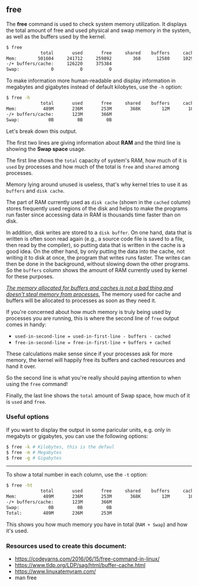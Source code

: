 ## free

The **free** command is used to check system memory utilization. It displays the total amount of free and used physical and swap memory in the system, as well as the buffers used by the kernel.

```bash
$ free
             total       used       free     shared    buffers     cached
Mem:        501604     241712     259892        368      12580     102912
-/+ buffers/cache:     126220     375384
Swap:            0          0          0
```

To make information more human-readable and display information in megabytes and gigabytes instead of default kilobytes, use the `-h` option:

```bash
$ free -h
             total       used       free     shared    buffers     cached
Mem:          489M       236M       253M       368K        12M       100M
-/+ buffers/cache:       123M       366M
Swap:           0B         0B         0B
```

Let's break down this output.

The first two lines are giving information about **RAM** and the third line is showing the **Swap space** usage.

The first line shows the `total` capacity of system's RAM, how much of it is `used` by processes and how much of the total is `free` and `shared` among processes.

Memory lying around unused is useless, that's why kernel tries to use it as `buffers` and `disk cache`.

The part of RAM currently used as `disk cache` (shown in the `cached` column) stores frequently used regions of the disk and helps to make the programs run faster since accessing data in RAM is thousands time faster than on disk.

In addition, disk writes are stored to a `disk buffer`. On one hand, data that is written is often soon read again (e.g., a source code file is saved to a file, then read by the compiler), so putting data that is written in the cache is a good idea. On the other hand, by only putting the data into the cache, not writing it to disk at once, the program that writes runs faster. The writes can then be done in the background, without slowing down the other programs. So the `buffers` column shows the amount of RAM currently used by kernel for these purposes.

_[The memory allocated for buffers and caches is not a bad thing and doesn't steal memory from processes.](https://www.linuxatemyram.com/)_ The memory used for cache and buffers will be allocated to processes as soon as they need it.

If you're concerned about how much memory is truly being used by processes you are running, this is where the second line of `free` output comes in handy:

* `used-in-second-line = used-in-first-line - buffers - cached`
* `free-in-second-line = free-in-first-line + buffers + cached`

These calculations make sense since if your processes ask for more memory, the kernel will happily free its buffers and cached resources and hand it over.

So the second line is what you're really should paying attention to when using the `free` command!

Finally, the last line shows the `total` amount of Swap space, how much of it is `used` and `free`.

### Useful options

If you want to display the output in some paricular units, e.g. only in megabyts or gigabytes, you can use the following options:

```bash
$ free -k # Kilobytes, this is the defaul
$ free -m # Megabytes
$ free -g # Gigabytes
```

___

To show a total number in each column, use the `-t` option:

```bash
$ free -ht
             total       used       free     shared    buffers     cached
Mem:          489M       236M       253M       368K        12M       100M
-/+ buffers/cache:       123M       366M
Swap:           0B         0B         0B
Total:        489M       236M       253M
```

This shows you how much memory you have in total (`RAM + Swap`) and how it's used.

### Resources used to create this document:

* https://codeyarns.com/2016/06/15/free-command-in-linux/
* https://www.tldp.org/LDP/sag/html/buffer-cache.html
* https://www.linuxatemyram.com/
* man free
